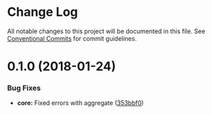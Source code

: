 # Change Log

All notable changes to this project will be documented in this file.
See [Conventional Commits](https://conventionalcommits.org) for commit guidelines.

<a name="0.1.0"></a>
# 0.1.0 (2018-01-24)


### Bug Fixes

* **core:** Fixed errors with aggregate ([353bbf0](https://github.com/eventific/eventific/commit/353bbf0))
